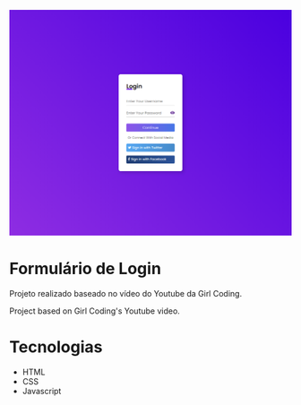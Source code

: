 ![preview](./.github/formulario-preview.png)
# Formulário de Login

Projeto realizado baseado no vídeo do Youtube da Girl Coding.

Project based on Girl Coding's Youtube video.

# Tecnologias

- HTML
- CSS
- Javascript
